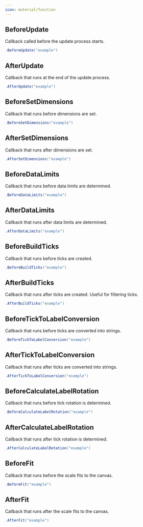 ```yaml
---
icon: material/function
---
```


## BeforeUpdate
Callback called before the update process starts.
```csharp
.BeforeUpdate("example")
```

## AfterUpdate
Callback that runs at the end of the update process.
```csharp
.AfterUpdate("example")
```

## BeforeSetDimensions
Callback that runs before dimensions are set.
```csharp
.BeforeSetDimensions("example")
```

## AfterSetDimensions
Callback that runs after dimensions are set.
```csharp
.AfterSetDimensions("example")
```

## BeforeDataLimits
Callback that runs before data limits are determined.
```csharp
.BeforeDataLimits("example")
```

## AfterDataLimits
Callback that runs after data limits are determined.
```csharp
.AfterDataLimits("example")
```

## BeforeBuildTicks
Callback that runs before ticks are created.
```csharp
.BeforeBuildTicks("example")
```

## AfterBuildTicks
Callback that runs after ticks are created. Useful for filtering ticks.
```csharp
.AfterBuildTicks("example")
```

## BeforeTickToLabelConversion
Callback that runs before ticks are converted into strings.
```csharp
.BeforeTickToLabelConversion("example")
```

## AfterTickToLabelConversion
Callback that runs after ticks are converted into strings.
```csharp
.AfterTickToLabelConversion("example")
```

## BeforeCalculateLabelRotation
Callback that runs before tick rotation is determined.
```csharp
.BeforeCalculateLabelRotation("example")
```

## AfterCalculateLabelRotation
Callback that runs after tick rotation is determined.
```csharp
.AfterCalculateLabelRotation("example")
```

## BeforeFit
Callback that runs before the scale fits to the canvas.
```csharp
.BeforeFit("example")
```

## AfterFit
Callback that runs after the scale fits to the canvas.
```csharp
.AfterFit("example")
```

